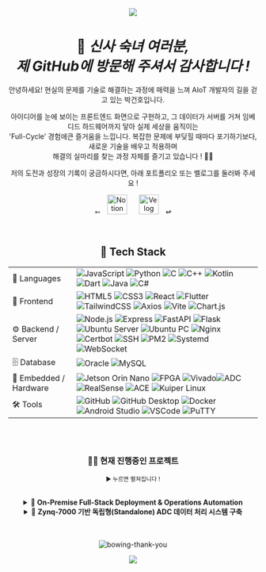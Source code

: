 <div align="center">

<div align="center">

<img src="https://capsule-render.vercel.app/api?type=Blur&color=gradient&customColorList=0&height=300&section=header&text=DOMADO&fontSize=40&fontAlign=52&animation=fadeIn&fontColor=FFFAF0" />



<h1>🤵 <em>신사 숙녀 여러분, <br> 제 GitHub에 방문해 주셔서 감사합니다 !</em></h1>

<p>
안녕하세요! 현실의 문제를 기술로 해결하는 과정에 매력을 느껴 AIoT 개발자의 길을 걷고 있는 박건호입니다.

아이디어를 눈에 보이는 프론트엔드 화면으로 구현하고, 그 데이터가 서버를 거쳐 임베디드 하드웨어까지 닿아 실제 세상을 움직이는<br>
'Full-Cycle' 경험에큰 즐거움을 느낍니다. 복잡한 문제에 부딪힐 때마다 포기하기보다, 새로운 기술을 배우고 적용하며<br> 해결의 실마리를 찾는 과정 자체를 즐기고 있습니다 ! 🥺🥺

저의 도전과 성장의 기록이 궁금하시다면, 아래 포트폴리오 또는 벨로그를 둘러봐 주세요 !
</p>
<p>
  ➳
  <a href="https://parkgeonhoportfolio.notion.site/PARK-GEON-HO-22f31721b58980f890eceeec401a3861?pvs=74"><img src="https://img.shields.io/badge/포트폴리오-F5F5F5?logo=notion&logoColor=000000&style=flat" 
         alt="Notion Portfolio" height="40" style="margin: 0 10px;"/></a>
  <a href="https://velog.io/@supernova77/posts"><img src="https://img.shields.io/badge/벨로그-009688?logo=velog&logoColor=white&style=square" 
         alt="Velog Blog" height="40" style="margin: 0 10px;"/></a>
  ↫
</p>
</div>

<br>



<div align="center">


## 🚀 Tech Stack

|  |  |
|---|---|
| 📝 Languages | ![JavaScript](https://img.shields.io/badge/JavaScript-F7DF1E?style=for-the-badge&logo=javascript&logoColor=white) ![Python](https://img.shields.io/badge/Python-3776AB?style=for-the-badge&logo=python&logoColor=white) ![C](https://img.shields.io/badge/C-00599C?style=for-the-badge&logo=c&logoColor=white) ![C++](https://img.shields.io/badge/C++-00599C?style=for-the-badge&logo=cplusplus&logoColor=white) ![Kotlin](https://img.shields.io/badge/Kotlin-7F52FF?style=for-the-badge&logo=kotlin&logoColor=white) ![Dart](https://img.shields.io/badge/Dart-0175C2?style=for-the-badge&logo=dart&logoColor=white) ![Java](https://img.shields.io/badge/Java-007396?style=for-the-badge&logo=openjdk&logoColor=white) ![C#](https://img.shields.io/badge/C%23-239120?style=for-the-badge&logo=c-sharp&logoColor=white)|
| 🎨 Frontend | ![HTML5](https://img.shields.io/badge/HTML5-E34F26?style=for-the-badge&logo=html5&logoColor=white) ![CSS3](https://img.shields.io/badge/CSS3-1572B6?style=for-the-badge&logo=css3&logoColor=white) ![React](https://img.shields.io/badge/React-61DAFB?style=for-the-badge&logo=react&logoColor=white) ![Flutter](https://img.shields.io/badge/Flutter-02569B?style=for-the-badge&logo=flutter&logoColor=white) ![TailwindCSS](https://img.shields.io/badge/TailwindCSS-06B6D4?style=for-the-badge&logo=tailwindcss&logoColor=white) ![Axios](https://img.shields.io/badge/Axios-5A29E4?style=for-the-badge&logo=axios&logoColor=white) ![Vite](https://img.shields.io/badge/Vite-646CFF?style=for-the-badge&logo=vite&logoColor=white) ![Chart.js](https://img.shields.io/badge/Chart.js-FF6384?style=for-the-badge&logo=chartdotjs&logoColor=white)|
| ⚙️ Backend / Server | ![Node.js](https://img.shields.io/badge/Node.js-339933?style=for-the-badge&logo=nodedotjs&logoColor=white) ![Express](https://img.shields.io/badge/Express-000000?style=for-the-badge&logo=express&logoColor=white) ![FastAPI](https://img.shields.io/badge/FastAPI-009688?style=for-the-badge&logo=fastapi&logoColor=white) ![Flask](https://img.shields.io/badge/Flask-000000?style=for-the-badge&logo=flask&logoColor=white) ![Ubuntu Server](https://img.shields.io/badge/Ubuntu%20Server-E95420?style=for-the-badge&logo=ubuntu&logoColor=white) ![Ubuntu PC](https://img.shields.io/badge/Ubuntu%20PC-E95420?style=for-the-badge&logo=ubuntu&logoColor=white) ![Nginx](https://img.shields.io/badge/Nginx-009639?style=for-the-badge&logo=nginx&logoColor=white) ![Certbot](https://img.shields.io/badge/Certbot-003A70?style=for-the-badge&logo=letsencrypt&logoColor=white) ![SSH](https://img.shields.io/badge/SSH-2C2D72?style=for-the-badge&logo=openssh&logoColor=white) ![PM2](https://img.shields.io/badge/PM2-2B037A?style=for-the-badge&logo=pm2&logoColor=white) ![Systemd](https://img.shields.io/badge/Systemd-222222?style=for-the-badge&logo=systemd&logoColor=white) ![WebSocket](https://img.shields.io/badge/WebSocket-F68A1E?style=for-the-badge&logo=websocket&logoColor=white) |
| 🗄️ Database | ![Oracle](https://img.shields.io/badge/Oracle-F80000?style=for-the-badge&logo=oracle&logoColor=white) ![MySQL](https://img.shields.io/badge/MySQL-4479A1?style=for-the-badge&logo=mysql&logoColor=white) |
| 🔧 Embedded / Hardware | ![Jetson Orin Nano](https://img.shields.io/badge/Jetson%20Orin%20Nano-76B900?style=for-the-badge&logo=nvidia&logoColor=white) ![FPGA](https://img.shields.io/badge/Xilinx%20FPGA-FF0000?style=for-the-badge&logo=xilinx&logoColor=white) ![Vivado](https://img.shields.io/badge/Vivado-FFB400?style=for-the-badge&logo=xilinx&logoColor=white)![ADC](https://img.shields.io/badge/Analog%20Devices%20ADC-000000?style=for-the-badge&logo=analogdevices&logoColor=white) ![RealSense](https://img.shields.io/badge/Intel%20RealSense-0071C5?style=for-the-badge&logo=intel&logoColor=white) ![ACE](https://img.shields.io/badge/ACE-0071C5?style=for-the-badge&logo=analogdevices&logoColor=white) ![Kuiper Linux](https://img.shields.io/badge/ADI%20Kuiper%20Linux-000000?style=for-the-badge&logo=linux&logoColor=white) |
| 🛠️ Tools | ![GitHub](https://img.shields.io/badge/GitHub-181717?style=for-the-badge&logo=github&logoColor=white) ![GitHub Desktop](https://img.shields.io/badge/GitHub%20Desktop-8034A9?style=for-the-badge&logo=githubdesktop&logoColor=white) ![Docker](https://img.shields.io/badge/Docker-2496ED?style=for-the-badge&logo=docker&logoColor=white) ![Android Studio](https://img.shields.io/badge/Android%20Studio-3DDC84?style=for-the-badge&logo=androidstudio&logoColor=white) ![VSCode](https://img.shields.io/badge/VSCode-007ACC?style=for-the-badge&logo=visualstudiocode&logoColor=white) ![PuTTY](https://img.shields.io/badge/PuTTY-1D76DB?style=for-the-badge&logo=putty&logoColor=white) | 


<br>
<br>

### 👨‍💻 현재 진행중인 프로젝트 

<sub>► 누르면 펼쳐집니다 !</sub>

<br>


<details>
<summary>📌 <strong>On-Premise Full-Stack Deployment & Operations Automation</strong></summary>
<div markdown="1">

| | |
|---|---|
| **요약** | 클라우드 없이 사내 온프레미스 서버에 **React SPA와 Node.js API**를 구축하고, **Nginx, PM2, Certbot** 등을 활용해 배포, 보안, 모니터링 파이프라인까지 자동화한 프로젝트입니다. |
| **목표** | 제한된 온프레미스 환경에서도 **클라우드 수준의 안정성과 자동화된 운영 체계**를 직접 설계하고 구축하는 것을 목표로 했습니다. |
| **주요 역할** | <ul><li>**Full-Stack 개발**: React 기반 반응형 프론트엔드 및 Node.js/Express API 구현</li><li>**인프라 구축**: Ubuntu 서버 세팅, Nginx 리버스 프록시 설정, UFW 방화벽 구성</li><li>**배포 자동화**: GitHub Deploy Key와 Shell Script를 이용한 원클릭 배포 파이프라인 설계</li><li>**무중단 운영**: PM2를 활용한 프로세스 관리 및 자동 재시작, Logrotate를 통한 로그 관리 자동화</li></ul> |
| **Tech Stack** | ![React](https://img.shields.io/badge/React-61DAFB?style=for-the-badge&logo=react&logoColor=white) ![Node.js](https://img.shields.io/badge/Node.js-339933?style=for-the-badge&logo=nodedotjs&logoColor=white) ![Nginx](https://img.shields.io/badge/Nginx-009639?style=for-the-badge&logo=nginx&logoColor=white) ![Ubuntu Server](https://img.shields.io/badge/Ubuntu-E95420?style=for-the-badge&logo=ubuntu&logoColor=white) ![PM2](https://img.shields.io/badge/PM2-2B037A?style=for-the-badge&logo=pm2&logoColor=white) ![GitHub](https://img.shields.io/badge/GitHub-181717?style=for-the-badge&logo=github&logoColor=white) |
| **배운 점** | <ul><li>**Nginx 리버스 프록시**를 통해 단일 공인 IP로 여러 서비스를 안전하게 분리하고 동시 운영하는 방법을 체득했습니다.</li><li>배포 스크립트, 로그 로테이션 등 **자동화가 곧 예측 가능하고 안정적인 운영 품질의 핵심**임을 깨달았습니다.</li><li>DNS, NAT, 프록시의 개념적 차이를 실제 서버를 구축하고 트러블슈팅하며 명확히 이해하게 되었습니다.</li></ul> |
| **GitHub Repo** | <a href="https://github.com/DO-MADO/WebPage">**DO-MADO/WebPage**</a> |

<br>


</div>
</details>

<details>
<summary>📌 <strong>Zynq-7000 기반 독립형(Standalone) ADC 데이터 처리 시스템 구축</strong></summary>
<div markdown="1">

| | |
|---|---|
| **요약** | Zynq-7000 보드에서 <strong>ADC 신호 수집 및 DSP 연산(C)</strong>과 <strong>FastAPI 기반 실시간 웹 UI(Python)</strong>를 통합한 <strong>온프레미스 실시간 데이터 처리 시스템</strong>입니다. 보드가 수집·연산·송출을 담당하고, PC 브라우저에서 실시간 시각화·저장을 수행하는 <strong>보드 단독 처리 + PC 연동</strong> 구조입니다. |
| **목표** | ① <strong>보드 단독 동작</strong> 기반의 안정적 DSP 처리<br>② <strong>PC 브라우저 실시간 모니터링/다운로드</strong> UI 제공<br>③ <strong>현장 운용</strong>을 위한 자동 실행 및 원클릭 배포 체계 구축 |
| **주요 역할** | <ul><li>🧠 <strong>DSP 파이프라인(C)</strong>: AD4858 수집 → 필터링/이동평균/다항식 보정 등 10단계 처리 → Frame Packer 출력</li><li>🐍 <strong>Python/FastAPI 서버</strong>: WebSocket 실시간 스트리밍, REST API 기반 파라미터 제어 및 CSV 저장</li><li>📡 <strong>이중 출력</strong>: WebSocket(웹 UI) + UART0(COM3) 터미널 로그 동시 출력</li><li>🤖 <strong>자동 실행/배포</strong>: systemd + start.sh 부팅 자동 실행, deploy.sh로 PC→보드 원클릭 배포</li><li>💾 <strong>저장 기능 강화</strong>: 보드 <code>logs/</code> 자동 저장 + 브라우저 즉시 CSV 다운로드</li></ul> |
| **Tech Stack** | ![C](https://img.shields.io/badge/C-00599C?style=for-the-badge&logo=c&logoColor=white) ![Python](https://img.shields.io/badge/Python-3776AB?style=for-the-badge&logo=python&logoColor=white) ![FastAPI](https://img.shields.io/badge/FastAPI-009688?style=for-the-badge&logo=fastapi&logoColor=white) ![Kuiper Linux](https://img.shields.io/badge/Kuiper%20Linux-000000?style=for-the-badge&logo=linux&logoColor=white) ![Systemd](https://img.shields.io/badge/Systemd-222222?style=for-the-badge&logo=systemd&logoColor=white) ![WebSocket](https://img.shields.io/badge/WebSocket-010101?style=for-the-badge&logo=websocket&logoColor=white) ![Chart.js](https://img.shields.io/badge/Chart.js-FF6384?style=for-the-badge&logo=chartdotjs&logoColor=white) ![JavaScript](https://img.shields.io/badge/JavaScript-F7DF1E?style=for-the-badge&logo=javascript&logoColor=white) ![SSH](https://img.shields.io/badge/SSH-2C2D72?style=for-the-badge&logo=openssh&logoColor=white) |
| **배운 점** | <ul><li>PC 의존적인 개발 환경에서 벗어나, **보드 자체를 독립 서버로 만드는 임베디드 리눅스 시스템 아키텍처** 설계 능력을 길렀습니다.</li><li>`systemd`를 활용하여 **부팅 시 서비스를 자동 실행**하고 프로세스를 안정적으로 관리하는 방법을 익혔습니다.</li><li>하나의 데이터 소스(C 프로세스 출력)를 **IPC(Inter-Process Communication)**로 받아 **WebSocket과 UART** 등 여러 채널로 동시에 분기하는 데이터 파이프라인을 구축했습니다.</li></ul> |
| **GitHub Repo** | <a href="https://github.com/DO-MADO/Zedboard-Zynq-7000">**DO-MADO/Zedboard-Zynq-7000**</a> |
</div>
</details>


ㅤ

![bowing-thank-you](https://github.com/user-attachments/assets/f9534e9d-f85f-4f02-9445-918c219439aa)

<img src="https://capsule-render.vercel.app/api?type=waving&color=0:000000,100:E5E5E5&height=120&section=footer&fontColor=E6E6E6"/>



